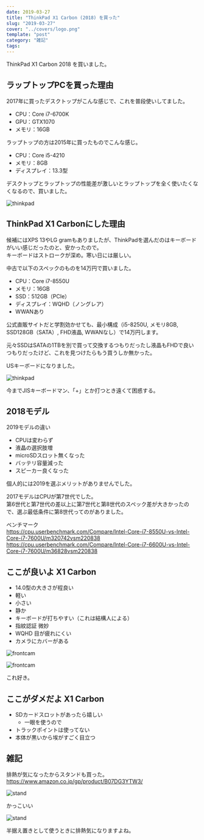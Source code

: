 ```yaml
---
date: 2019-03-27
title: "ThinkPad X1 Carbon (2018) を買った"
slug: "2019-03-27"
cover: "../covers/logo.png"
template: "post"
category: "雑記"
tags:
---
```


ThinkPad X1 Carbon 2018 を買いました。

## ラップトップPCを買った理由

2017年に買ったデスクトップがこんな感じで、これを普段使いしてました。

* CPU：Core i7-6700K
* GPU：GTX1070
* メモリ：16GB

ラップトップの方は2015年に買ったものでこんな感じ。

* CPU：Core i5-4210
* メモリ：8GB
* ディスプレイ：13.3型

デスクトップとラップトップの性能差が激しいとラップトップを全く使いたくなくなるので、買いました。

![thinkpad](../images/2019-03-27/2019-03-27-DSC02910_edited.jpg)

## ThinkPad X1 Carbonにした理由

候補にはXPS 13やLG gramもありましたが、ThinkPadを選んだのはキーボードがいい感じだったのと、安かったので。  
キーボードはストロークが深め。寒い日には厳しい。

中古で以下のスペックのものを14万円で買いました。

* CPU：Core i7-8550U
* メモリ：16GB
* SSD：512GB（PCIe）
* ディスプレイ：WQHD（ノングレア）
* WWANあり

公式直販サイトだと学割効かせても、最小構成（i5-8250U, メモリ8GB, SSD128GB（SATA）, FHD液晶, WWANなし）で14万円します。

元々SSDはSATAの1TBを別で買って交換するつもりだったし液晶もFHDで良いつもりだったけど、これを見つけたらもう買うしか無かった。

USキーボードになりました。

![thinkpad](../images/2019-03-27/2019-03-27-DSC02913_edited.jpg)

今までJISキーボードマン、「+」とか打つとき遠くて困惑する。

## 2018モデル

2019モデルの違い

* CPUは変わらず
* 液晶の選択肢増
* microSDスロット無くなった
* バッテリ容量減った
* スピーカー良くなった

個人的には2019を選ぶメリットがありませんでした。

2017モデルはCPUが第7世代でした。  
第6世代と第7世代の差以上に第7世代と第8世代のスペック差が大きかったので、選ぶ最低条件に第8世代ってのがありました。  

ベンチマーク  
<https://cpu.userbenchmark.com/Compare/Intel-Core-i7-8550U-vs-Intel-Core-i7-7600U/m320742vsm220838>  
<https://cpu.userbenchmark.com/Compare/Intel-Core-i7-6600U-vs-Intel-Core-i7-7600U/m36828vsm220838>

## ここが良いよ X1 Carbon

* 14.0型の大きさが程良い
* 軽い
* 小さい
* 静か
* キーボードが打ちやすい（これは結構人による）
* 指紋認証 微妙
* WQHD 目が疲れにくい
* カメラにカバーがある

![frontcam](../images/2019-03-27/2019-03-27-DSC02914_edited.jpg)

![frontcam](../images/2019-03-27/2019-03-27-DSC02915_edited.jpg)

これ好き。

## ここがダメだよ X1 Carbon

* SDカードスロットがあったら嬉しい
  * 一眼を使うので
* トラックポイントは使ってない
* 本体が黒いから埃がすごく目立つ

## 雑記

排熱が気になったからスタンドも買った。  
<https://www.amazon.co.jp/gp/product/B07DG3YTW3/>

![stand](../images/2019-03-27/2019-03-27-DSC02919_edited.jpg)

かっこいい

![stand](../images/2019-03-27/2019-03-27-DSC02921_edited.jpg)

半据え置きとして使うときに排熱気になりますよね。